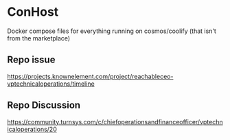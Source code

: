 # ConHost

Docker compose files for everything running on cosmos/coolify (that isn't from the marketplace)

## Repo issue
https://projects.knownelement.com/project/reachableceo-vptechnicaloperations/timeline

## Repo Discussion
https://community.turnsys.com/c/chiefoperationsandfinanceofficer/vptechnicaloperations/20